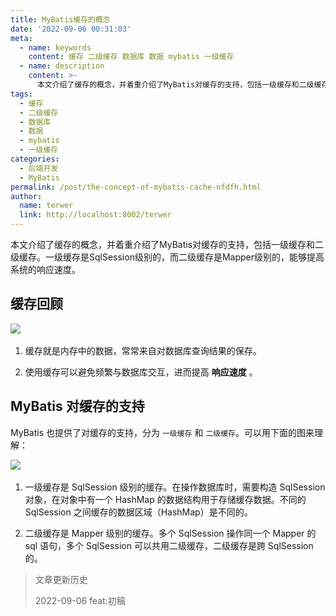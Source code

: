 ```yaml
---
title: MyBatis缓存的概念
date: '2022-09-06 00:31:03'
meta:
  - name: keywords
    content: 缓存 二级缓存 数据库 数据 mybatis 一级缓存
  - name: description
    content: >-
      本文介绍了缓存的概念，并着重介绍了MyBatis对缓存的支持，包括一级缓存和二级缓存。一级缓存是SqlSession级别的，而二级缓存是Mapper级别的，能够提高系统的响应速度。
tags:
  - 缓存
  - 二级缓存
  - 数据库
  - 数据
  - mybatis
  - 一级缓存
categories:
  - 后端开发
  - MyBatis
permalink: /post/the-concept-of-mybatis-cache-nfdfh.html
author:
  name: terwer
  link: http://localhost:8002/terwer
---
```

本文介绍了缓存的概念，并着重介绍了MyBatis对缓存的支持，包括一级缓存和二级缓存。一级缓存是SqlSession级别的，而二级缓存是Mapper级别的，能够提高系统的响应速度。

<!-- more -->




## 缓存回顾

​![](http://terwer-img1-upyun.test.upcdn.net/img/screenshot-20230210-131523.png)​

1. 缓存就是内存中的数据，常常来自对数据库查询结果的保存。

2. 使用缓存可以避免频繁与数据库交互，进而提高 **响应速度** 。

## MyBatis 对缓存的支持

MyBatis 也提供了对缓存的支持，分为 `一级缓存` 和 `二级缓存`。可以用下面的图来理解：

![](https://img1.terwer.space/api/public/20220906003601.png)​

1. 一级缓存是 SqlSession 级别的缓存。在操作数据库时，需要构造 SqlSession 对象，在对象中有一个 HashMap 的数据结构用于存储缓存数据。不同的 SqlSession 之间缓存的数据区域（HashMap）是不同的。

3. 二级缓存是 Mapper 级别的缓存。多个 SqlSession 操作同一个 Mapper 的 sql 语句，多个 SqlSession 可以共用二级缓存，二级缓存是跨 SqlSession 的。

> 文章更新历史
>
> 2022-09-06 feat:初稿

‍
